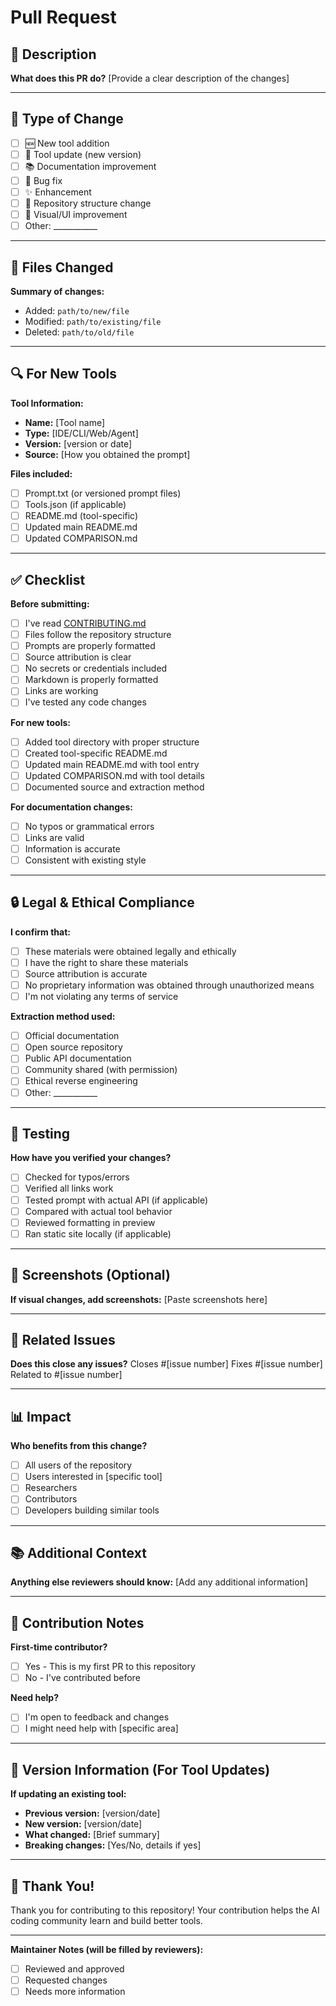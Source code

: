 # Pull Request

## 📝 Description

**What does this PR do?**
[Provide a clear description of the changes]

---

## 🎯 Type of Change

- [ ] 🆕 New tool addition
- [ ] 🔄 Tool update (new version)
- [ ] 📚 Documentation improvement
- [ ] 🐛 Bug fix
- [ ] ✨ Enhancement
- [ ] 🔧 Repository structure change
- [ ] 🎨 Visual/UI improvement
- [ ] Other: ___________

---

## 📂 Files Changed

**Summary of changes:**
- Added: `path/to/new/file`
- Modified: `path/to/existing/file`
- Deleted: `path/to/old/file`

---

## 🔍 For New Tools

**Tool Information:**
- **Name:** [Tool name]
- **Type:** [IDE/CLI/Web/Agent]
- **Version:** [version or date]
- **Source:** [How you obtained the prompt]

**Files included:**
- [ ] Prompt.txt (or versioned prompt files)
- [ ] Tools.json (if applicable)
- [ ] README.md (tool-specific)
- [ ] Updated main README.md
- [ ] Updated COMPARISON.md

---

## ✅ Checklist

**Before submitting:**
- [ ] I've read [CONTRIBUTING.md](../CONTRIBUTING.md)
- [ ] Files follow the repository structure
- [ ] Prompts are properly formatted
- [ ] Source attribution is clear
- [ ] No secrets or credentials included
- [ ] Markdown is properly formatted
- [ ] Links are working
- [ ] I've tested any code changes

**For new tools:**
- [ ] Added tool directory with proper structure
- [ ] Created tool-specific README.md
- [ ] Updated main README.md with tool entry
- [ ] Updated COMPARISON.md with tool details
- [ ] Documented source and extraction method

**For documentation changes:**
- [ ] No typos or grammatical errors
- [ ] Links are valid
- [ ] Information is accurate
- [ ] Consistent with existing style

---

## 🔒 Legal & Ethical Compliance

**I confirm that:**
- [ ] These materials were obtained legally and ethically
- [ ] I have the right to share these materials
- [ ] Source attribution is accurate
- [ ] No proprietary information was obtained through unauthorized means
- [ ] I'm not violating any terms of service

**Extraction method used:**
- [ ] Official documentation
- [ ] Open source repository
- [ ] Public API documentation
- [ ] Community shared (with permission)
- [ ] Ethical reverse engineering
- [ ] Other: ___________

---

## 🧪 Testing

**How have you verified your changes?**
- [ ] Checked for typos/errors
- [ ] Verified all links work
- [ ] Tested prompt with actual API (if applicable)
- [ ] Compared with actual tool behavior
- [ ] Reviewed formatting in preview
- [ ] Ran static site locally (if applicable)

---

## 📸 Screenshots (Optional)

**If visual changes, add screenshots:**
[Paste screenshots here]

---

## 🔗 Related Issues

**Does this close any issues?**
Closes #[issue number]
Fixes #[issue number]
Related to #[issue number]

---

## 📊 Impact

**Who benefits from this change?**
- [ ] All users of the repository
- [ ] Users interested in [specific tool]
- [ ] Researchers
- [ ] Contributors
- [ ] Developers building similar tools

---

## 📚 Additional Context

**Anything else reviewers should know:**
[Add any additional information]

---

## 🤝 Contribution Notes

**First-time contributor?**
- [ ] Yes - This is my first PR to this repository
- [ ] No - I've contributed before

**Need help?**
- [ ] I'm open to feedback and changes
- [ ] I might need help with [specific area]

---

## 📅 Version Information (For Tool Updates)

**If updating an existing tool:**
- **Previous version:** [version/date]
- **New version:** [version/date]
- **What changed:** [Brief summary]
- **Breaking changes:** [Yes/No, details if yes]

---

## 🙏 Thank You!

Thank you for contributing to this repository! Your contribution helps the AI coding community learn and build better tools.

---

**Maintainer Notes (will be filled by reviewers):**
- [ ] Reviewed and approved
- [ ] Requested changes
- [ ] Needs more information
